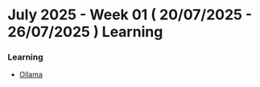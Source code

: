# July 2025 - Week 01 ( 20/07/2025 - 26/07/2025 ) Learning

### Learning

- [Ollama](https://github.com/akilans/ai-ml-in-6-months/tree/main/01-july-2025/week-01/ollama)